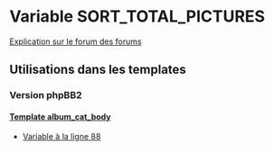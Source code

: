 # Variable SORT_TOTAL_PICTURES
[Explication sur le forum des forums](http://forum.forumactif.com/t294113-listing-des-variables#SORT_TOTAL_PICTURES)

## Utilisations dans les templates

### Version phpBB2

#### [Template album_cat_body](subsilver/album_cat_body.md)
* [Variable à la ligne 88](../subsilver/album_cat_body.tpl#L88)